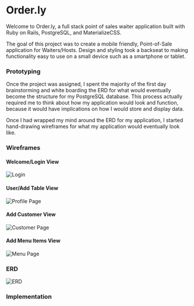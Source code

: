 # Order.ly

Welcome to Order.ly, a full stack point of sales waiter application built with Ruby on Rails, PostgreSQL, and MaterializeCSS.

The goal of this project was to create a mobile friendly, Point-of-Sale application for Waiters/Hosts. Design and styling took a backseat to making functionality easy to use on a small device such as a smartphone or tablet.

### Prototyping

Once the project was assigned, I spent the majority of the first day brainstorming and white boarding the ERD for what would eventually become the structure for my PostgreSQL database. This process actually required me to think about how my application would look and function, because it would have implications on how I would store and display data.

Once I had wrapped my mind around the ERD for my application, I started hand-drawing wireframes for what my application would eventually look like.


### Wireframes

#### Welcome/Login View
![Login](http://i.imgur.com/auZztyyl.jpg "Login")

#### User/Add Table View
![Profile Page](http://i.imgur.com/Dt6Gqtrl.jpg?1 "Profile")

#### Add Customer View
![Customer Page](http://i.imgur.com/h3fWJWcl.jpg?1 "Customers")

#### Add Menu Items View
![Menu Page](http://i.imgur.com/qmqi84pl.jpg?1 "Menu")


### ERD

![ERD](http://i.imgur.com/8NtyBsCl.png "ERD")


### Implementation
